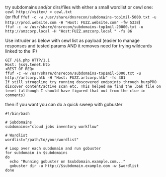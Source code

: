 try subdomains and/or dirs/files with either a small wordlist or cewl one:  
`cewl http://<site>/ > cewl.txt`  
(or ffuf `ffuf -c -w /usr/share/dnsrecon/subdomains-top1mil-5000.txt -u http://prod.website.com -H "Host: FUZZ.website.com" -fw 5338`)  
`ffuf -c -w /usr/share/dnsrecon/subdomains-top1mil-20000.txt -u http://amzcorp.local -H "Host:FUZZ.amzcorp.local " -fs 86`

Use intruder as below with cewl list as payload (easier to manage responses and tested params AND it removes need for trying wildcards linked to the IP)  

```
GET /§§.php HTTP/1.1  
Host: §ss§.tenet.htb  
<REST OF REQ>  
ffuf -c -w /usr/share/dnsrecon/subdomains-top1mil-5000.txt -u http://artcorp.htb -H "Host: FUZZ.artcorp.htb" -fc 301
If still struggling try running doscovered endpoints through burpPRO discover content/active scan etc. This helped me find the .bak file on tenet (although I should have figured that out from the clue in comments)
```
then if you want you can do a quick sweep with gobuster

```
#!/bin/bash

# Subdomains
subdomains="cloud jobs inventory workflow"

# Wordlist
wordlist="/path/to/your/wordlist"

# Loop over each subdomain and run gobuster
for subdomain in $subdomains
do
  echo "Running gobuster on $subdomain.example.com..."
  gobuster dir -u http://$subdomain.example.com -w $wordlist
done

```
